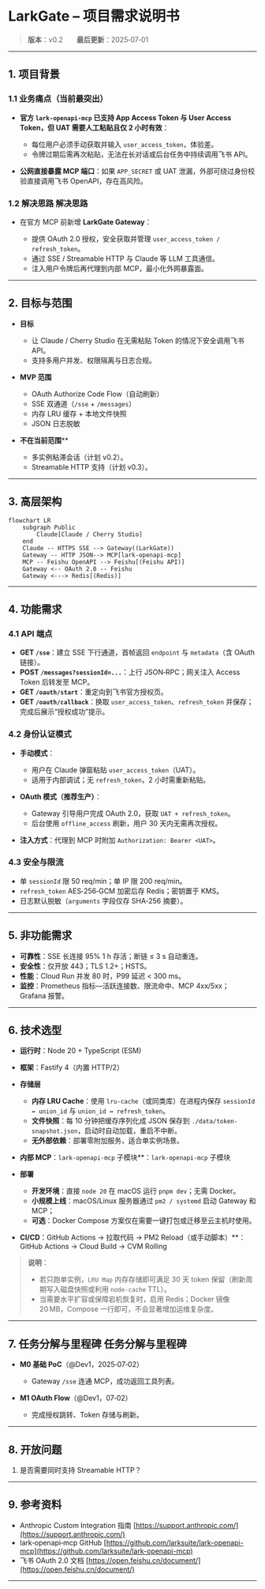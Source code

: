 # LarkGate – 项目需求说明书

> **版本**：v0.2  **最后更新**：2025‑07‑01

---

## 1. 项目背景

### 1.1 业务痛点（当前最突出）

* **官方 `lark-openapi-mcp` 已支持 App Access Token 与 User Access Token，但 UAT 需要人工粘贴且仅 2 小时有效**：

  * 每位用户必须手动获取并输入 `user_access_token`，体验差。
  * 令牌过期后需再次粘贴，无法在长对话或后台任务中持续调用飞书 API。
* **公网直接暴露 MCP 端口**：如果 `APP_SECRET` 或 UAT 泄漏，外部可绕过身份校验直接调用飞书 OpenAPI，存在高风险。

### 1.2 解决思路 解决思路

* 在官方 MCP 前新增 **LarkGate Gateway**：

  * 提供 OAuth 2.0 授权，安全获取并管理 `user_access_token / refresh_token`。
  * 通过 SSE / Streamable HTTP 与 Claude 等 LLM 工具通信。
  * 注入用户令牌后再代理到内部 MCP，最小化外网暴露面。

---

## 2. 目标与范围

* **目标**

  * 让 Claude / Cherry Studio 在无需粘贴 Token 的情况下安全调用飞书 API。
  * 支持多用户并发、权限隔离与日志合规。

* **MVP 范围**

  * OAuth Authorize Code Flow（自动刷新）
  * SSE 双通道（`/sse` + `/messages`）
  * 内存 LRU 缓存 + 本地文件快照
  * JSON 日志脱敏

* **不在当前范围**\*\*

  * 多实例粘滞会话（计划 v0.2）。
  * Streamable HTTP 支持（计划 v0.3）。

---

## 3. 高层架构

```mermaid
flowchart LR
    subgraph Public
        Claude[Claude / Cherry Studio]
    end
    Claude -- HTTPS SSE --> Gateway((LarkGate))
    Gateway -- HTTP JSON--> MCP[lark-openapi-mcp]
    MCP -- Feishu OpenAPI --> Feishu[(Feishu API)]
    Gateway <-- OAuth 2.0 -- Feishu
    Gateway <---> Redis[(Redis)]
```

---

## 4. 功能需求

### 4.1 API 端点

* **GET `/sse`**：建立 SSE 下行通道，首帧返回 `endpoint` 与 `metadata`（含 OAuth 链接）。
* **POST `/messages?sessionId=...`**：上行 JSON‑RPC；网关注入 Access Token 后转发至 MCP。
* **GET `/oauth/start`**：重定向到飞书官方授权页。
* **GET `/oauth/callback`**：换取 `user_access_token`、`refresh_token` 并保存；完成后展示“授权成功”提示。

### 4.2 身份认证模式

* **手动模式**：

  * 用户在 Claude 弹窗粘贴 `user_access_token`（UAT）。
  * 适用于内部调试；无 `refresh_token`，2 小时需重新粘贴。

* **OAuth 模式（推荐生产）**：

  * Gateway 引导用户完成 OAuth 2.0，获取 `UAT + refresh_token`。
  * 后台使用 `offline_access` 刷新，用户 30 天内无需再次授权。

* **注入方式**：代理到 MCP 时附加 `Authorization: Bearer <UAT>`。

### 4.3 安全与限流

* 单 `sessionId` 限 50 req/min；单 IP 限 200 req/min。
* `refresh_token` AES‑256‑GCM 加密后存 Redis；密钥置于 KMS。
* 日志默认脱敏（`arguments` 字段仅存 SHA‑256 摘要）。

---

## 5. 非功能需求

* **可靠性**：SSE 长连接 95% 1 h 存活；断链 ≤ 3 s 自动重连。
* **安全性**：仅开放 443；TLS 1.2+；HSTS。
* **性能**：Cloud Run 并发 80 时，P99 延迟 < 300 ms。
* **监控**：Prometheus 指标—活跃连接数、限流命中、MCP 4xx/5xx；Grafana 报警。

---

## 6. 技术选型

* **运行时**：Node 20 + TypeScript (ESM)

* **框架**：Fastify 4（内置 HTTP/2）

* **存储层**

  * **内存 LRU Cache**：使用 `lru-cache`（或同类库）在进程内保存 `sessionId ↔ union_id` 与 `union_id ↔ refresh_token`。
  * **文件快照**：每 10 分钟把缓存序列化成 JSON 保存到 `./data/token-snapshot.json`，启动时自动加载，重启不中断。
  * **无外部依赖**：部署零附加服务，适合单实例场景。

* **内部 MCP**：`lark-openapi-mcp` 子模块\*\*：`lark-openapi-mcp` 子模块

* **部署**

  * **开发环境**：直接 `node 20` 在 macOS 运行 `pnpm dev`；无需 Docker。
  * **小规模上线**：macOS/Linux 服务器通过 `pm2 / systemd` 启动 Gateway 和 MCP；
  * **可选**：Docker Compose 方案仅在需要一键打包或迁移至云主机时使用。

* **CI/CD**：GitHub Actions → 拉取代码 → PM2 Reload（或手动脚本）\*\*：GitHub Actions → Cloud Build → CVM Rolling

> **说明**：
>
> * 若只跑单实例，`LRU Map` 内存存储即可满足 30 天 token 保留（刷新周期写入磁盘快照或利用 `node-cache` TTL）。
> * 当需要水平扩容或保障宕机恢复时，启用 Redis；Docker 镜像 20 MB，Compose 一行即可，不会显著增加运维复杂度。

---

## 7. 任务分解与里程碑 任务分解与里程碑

* **M0 基础 PoC**（@Dev1，2025‑07‑02）

  * Gateway `/sse` 连通 MCP，成功返回工具列表。
* **M1 OAuth Flow**（@Dev1，07‑02）

  * 完成授权跳转、Token 存储与刷新。

---

## 8. 开放问题

1. 是否需要同时支持 Streamable HTTP？

---

## 9. 参考资料

* Anthropic Custom Integration 指南 [https://support.anthropic.com/](https://support.anthropic.com/)
* lark‑openapi‑mcp GitHub [https://github.com/larksuite/lark-openapi-mcp](https://github.com/larksuite/lark-openapi-mcp)
* 飞书 OAuth 2.0 文档 [https://open.feishu.cn/document/](https://open.feishu.cn/document/)

---
